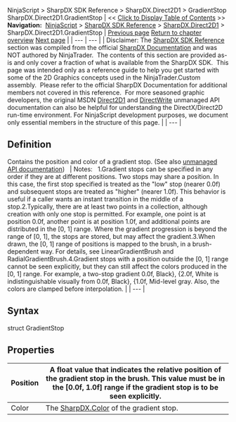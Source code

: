 ﻿
NinjaScript \> SharpDX SDK Reference \> SharpDX.Direct2D1 \> GradientStop
SharpDX.Direct2D1\.GradientStop
| \<\< [Click to Display Table of Contents](sharpdx_direct2d1_gradientstop.md) \>\> **Navigation:**     [NinjaScript](ninjascript.md) \> [SharpDX SDK Reference](sharpdx_sdk_reference.md) \> [SharpDX.Direct2D1](sharpdx_direct2d1.md) \> SharpDX.Direct2D1\.GradientStop | [Previous page](sharpdx_direct2d1_geometrysink_setfillmode.md) [Return to chapter overview](sharpdx_direct2d1.md) [Next page](sharpdx_direct2d1_gradientstopcollection.md) |
| --- | --- |
| Disclaimer: The [SharpDX SDK Reference](sharpdx_sdk_reference.md) section was compiled from the official [SharpDX Documentation](http://sharpdx.org/) and was NOT authored by NinjaTrader.  The contents of this section are provided as\-is and only cover a fraction of what is available from the SharpDX SDK.  This page was intended only as a reference guide to help you get started with some of the 2D Graphics concepts used in the NinjaTrader.Custom assembly.  Please refer to the official SharpDX Documentation for additional members not covered in this reference.  For more seasoned graphic developers, the original MSDN [Direct2D1](https://msdn.microsoft.com/en-us/library/windows/desktop/dd370990.aspx) and [DirectWrite](https://msdn.microsoft.com/en-us/library/windows/desktop/dd368038.aspx) unmanaged API documentation can also be helpful for understanding the DirectX/Direct2D run\-time environment. For NinjaScript development purposes, we document only essential members in the structure of this page. |
| --- |

## Definition
Contains the position and color of a gradient stop.
(See also [unmanaged API documentation](http://msdn.microsoft.com/en-us/library/dd368119.aspx))
 
| Notes:   1\.Gradient stops can be specified in any order if they are at different positions. Two stops may share a position. In this case, the first stop specified is treated as the "low" stop (nearer 0\.0f) and subsequent stops are treated as "higher" (nearer 1\.0f). This behavior is useful if a caller wants an instant transition in the middle of a stop.2\.Typically, there are at least two points in a collection, although creation with only one stop is permitted. For example, one point is at position 0\.0f, another point is at position 1\.0f, and additional points are distributed in the \[0, 1] range. Where the gradient progression is beyond the range of \[0, 1], the stops are stored, but may affect the gradient.3\.When drawn, the \[0, 1] range of positions is mapped to the brush, in a brush\-dependent way. For details, see LinearGradientBrush and RadialGradientBrush.4\.Gradient stops with a position outside the \[0, 1] range cannot be seen explicitly, but they can still affect the colors produced in the \[0, 1] range. For example, a two\-stop gradient 0\.0f, Black}, {2\.0f, White is indistinguishable visually from 0\.0f, Black}, {1\.0f, Mid\-level gray. Also, the colors are clamped before interpolation. |
| --- |

## 
## Syntax
struct GradientStop
## 
## Properties
| Position | A float value that indicates the relative position of the gradient stop in the brush. This value must be in the \[0\.0f, 1\.0f] range if the gradient stop is to be seen explicitly. |
| --- | --- |
| Color | The [SharpDX.Color](sharpdx_color.md) of the gradient stop. |

